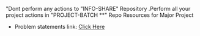 "Dont perform any actions to "INFO-SHARE" Repository .Perform all your project actions in "PROJECT-BATCH **" Repo
    Resources for Major Project
* Problem statements link: [Click Here](https://docs.google.com/spreadsheets/d/10HpgHHeFS9M9YDN02oBm1jBcBvqoIwvtOhmRu_jOxgk/edit?usp=sharing)
